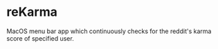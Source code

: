# reKarma
MacOS menu bar app which continuously checks for the reddit's karma score of specified user.
